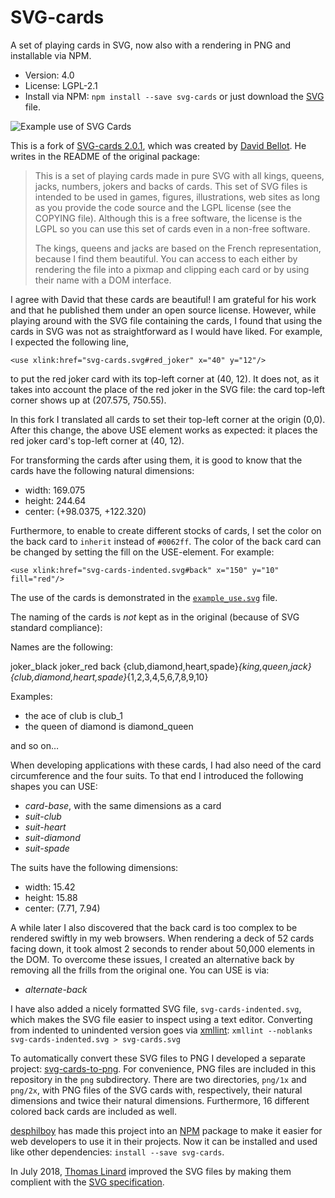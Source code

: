 SVG-cards
=========

A set of playing cards in SVG, now also with a rendering in PNG and
installable via NPM.

*   Version: 4.0
*   License: LGPL-2.1
*   Install via NPM: `npm install --save svg-cards` or just download the
[SVG](https://raw.githubusercontent.com/htdebeer/SVG-cards/master/svg-cards.svg)
file.

![Example use of SVG
Cards](https://raw.githubusercontent.com/htdebeer/SVG-cards/master/example_use.png)

This is a fork of [SVG-cards 2.0.1](http://svg-cards.sourceforge.net/), which
was created by [David Bellot](http://david.bellot.free.fr/). He writes in the
README of the original package:

> This is a set of playing cards made in pure SVG with all kings, queens,
> jacks, numbers, jokers and backs of cards. This set of SVG files is intended
> to be used in games, figures, illustrations, web sites as long as you
> provide the code source and the LGPL license (see the COPYING file).
> Although this is a free software, the license is the LGPL so you can use
> this set of cards even in a non-free software.
>
> The kings, queens and jacks are based on the French representation, because
> I find them beautiful. You can access to each either by rendering the file
> into a pixmap and clipping each card or by using their name with a DOM
> interface.

I agree with David that these cards are beautiful! I am grateful for his work
and that he published them under an open source license. However, while playing
around with the SVG file containing the cards, I found that using the cards in
SVG was not as straightforward as I would have liked. For example, I expected
the following line,

    <use xlink:href="svg-cards.svg#red_joker" x="40" y="12"/>

to put the red joker card with its top-left corner at (40, 12). It does not,
as it takes into account the place of the red joker in the SVG file: the card
top-left corner shows up at (207.575, 750.55).

In this fork I translated all cards to set their top-left corner at the origin
(0,0). After this change, the above USE element works as expected: it places
the red joker card's top-left corner at (40, 12).

For transforming the cards after using them, it is good to know that the
cards have the following natural dimensions:

- width: 169.075
- height: 244.64
- center: (+98.0375, +122.320)

Furthermore, to enable to create different stocks of cards, I set the color on
the back card to `inherit` instead of `#0062ff`. The color of the back card can
be changed by setting the fill on the USE-element. For example:

    <use xlink:href="svg-cards-indented.svg#back" x="150" y="10" fill="red"/>

The use of the cards is demonstrated in the
[`example_use.svg`](https://raw.githubusercontent.com/htdebeer/SVG-cards/master/example_use.svg) file.

The naming of the cards is *not* kept as in the original (because of SVG standard compliance):

Names are the following:

joker_black joker_red
back
{club,diamond,heart,spade}_{king,queen,jack}
{club,diamond,heart,spade}_{1,2,3,4,5,6,7,8,9,10}

Examples:
- the ace of club is club_1
- the queen of diamond is diamond_queen

and so on…

When developing applications with these cards, I had also need of the card
circumference and the four suits. To that end I introduced the following
shapes you can USE:

- *card-base*, with the same dimensions as a card
- *suit-club*
- *suit-heart*
- *suit-diamond*
- *suit-spade*

The suits have the following dimensions:

- width: 15.42
- height: 15.88
- center: (7.71, 7.94)

A while later I also discovered that the back card is too complex to be
rendered swiftly in my web browsers. When rendering a deck of 52 cards facing
down, it took almost 2 seconds to render about 50,000 elements in the DOM. To
overcome these issues, I created an alternative back by removing all the
frills from the original
one. You can USE is via:

- *alternate-back*

I have also added a nicely formatted SVG file, `svg-cards-indented.svg`, which
makes the SVG file easier to inspect using a text editor. Converting from
indented to unindented version goes via
[xmllint](http://xmlsoft.org/xmllint.html): `xmllint --noblanks
svg-cards-indented.svg > svg-cards.svg`

To automatically convert these SVG files to PNG I developed a separate
project: [svg-cards-to-png](https://github.com/htdebeer/svg-cards-to-png). For
convenience, PNG files are included in this repository in the `png`
subdirectory. There are two directories, `png/1x` and `png/2x`, with PNG
files of the SVG cards with, respectively, their natural dimensions and twice
their natural dimensions. Furthermore, 16 different colored back cards are
included as well.

[desphilboy](https://github.com/desphilboy) has made this project into an
[NPM](https://www.npmjs.com/) package to make it easier for web developers to
use it in their projects. Now it can be installed and used like other
dependencies: `install --save svg-cards`.

In July 2018, [Thomas Linard](https://github.com/thlinard) improved the SVG
files by making them complient with the [SVG
specification](https://www.w3.org/TR/SVG/).
